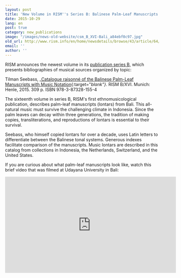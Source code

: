 ```yaml
---
layout: post
title: 'New Volume in RISM''s Series B: Balinese Palm-Leaf Manuscripts'
date: 2015-10-29
lang: en
post: true
category: new_publications
image: "/images/news-old-website/csm_B_XVI-Bali_a84ebf0c97.jpg"
old_url: http://www.rism.info/en/home/newsdetails/browse/43/article/64/new-volume-in-risms-series-b-balinese-palm-leaf-manuscripts.html
email: ''
author: ''
---
```


RISM announces the newest volume in its [publication series B](/publications.html#series-b-bibliographies-organized-by-topic), which presents bibliographies of musical sources organized by topic:

Tilman Seebass, _[Catalogue raisonné of the Balinese Palm-Leaf Manuscripts with Music Notation](http://henle.de/de/detail/index.html?Titel=Catalogue+raisonn%C3%A9+of+the+Balinese+Palm-Leaf+Manuscripts+with+Music+Notation_2530){:target="_blank"}_. RISM B/XVI. Munich: Henle, 2015. 309 p. ISBN 978-3-87328-155-4

The sixteenth volume in series B, RISM's first ethnomusicological publication, describes palm-leaf manuscripts (lontars) from Bali. This all-natural music must survive the challenging climate in Indonesia. Since the palm leaves can decay within three generations, the tradition of making copies, transliterations, and reproductions of lontars is essential to their survival.

Seebass, who himself copied lontars for over a decade, uses Latin letters to differentiate between the Balinese tonal systems. Generous indexes facilitate comparison of the manuscripts. Music lontars are described in this catalog from collections in Indonesia, the Netherlands, Switzerland, and the United States.

If you are curious about what palm-leaf manuscripts look like, watch this brief video that was filmed at Udayana University in Bali:

<iframe width="560" height="315" src="https://www.youtube.com/embed/-lCIwWwPP0I" frameborder="0" allowfullscreen></iframe>
